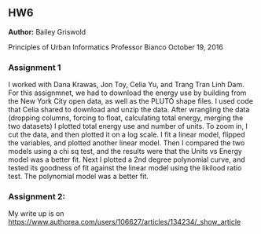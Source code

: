 ## HW6 
**Author:** Bailey Griswold

Principles of Urban Informatics
Professor Bianco
October 19, 2016

### Assignment 1
I worked with Dana Krawas, Jon Toy, Celia Yu, and Trang Tran Linh Dam.
For this assignmnet, we had to download the energy use by building from the New York City open data, as well as the PLUTO shape files.
I used code that Celia shared to download and unzip the data. After wrangling the data (dropping columns, forcing to float, calculating total energy, merging the two datasets)
I plotted total energy use and number of units.  To zoom in, I cut the data, and then plotted it on a log scale. 
I fit a linear model, flipped the variables, and plotted another linear model.  Then I compared the two models using a chi sq test, and the results were that
the Units vs Energy model was a better fit. Next I plotted a 2nd degree polynomial curve, and tested its goodness of fit against the linear model using the likilood ratio test.
The polynomial model was a better fit.

### Assignment 2:
My write up is on https://www.authorea.com/users/106627/articles/134234/_show_article
